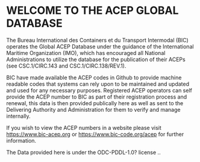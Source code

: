 # WELCOME TO THE ACEP GLOBAL DATABASE

The Bureau International des Containers et du Transport Intermodal (BIC) operates the Global ACEP Database under the guidance of the International Maritime Organization (IMO), which has encouraged all National Administrations to utilize the database for the publication of their ACEPs (see CSC.1/CIRC.143 and CSC.1/CIRC.138/REV.1).

BIC have made available the ACEP codes in Github to provide machine readable codes that systems can rely upon to be maintained and updated and used for any necessary purposes.  Registered ACEP operators can self provide the ACEP number to BIC as part of their registration process and renewal, this data is then provided publically here as well as sent to the Delivering Authority and Administration for them to verify and manage internally.

If you wish to view the ACEP numbers in a website please visit https://www.bic-acep.org or https://www.bic-code.org/acep for further information.

The Data provided here is under the ODC-PDDL-1.0? license ..

